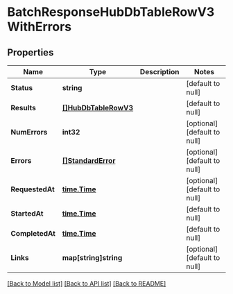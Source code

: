 # BatchResponseHubDbTableRowV3WithErrors

## Properties
Name | Type | Description | Notes
------------ | ------------- | ------------- | -------------
**Status** | **string** |  | [default to null]
**Results** | [**[]HubDbTableRowV3**](HubDbTableRowV3.md) |  | [default to null]
**NumErrors** | **int32** |  | [optional] [default to null]
**Errors** | [**[]StandardError**](StandardError.md) |  | [optional] [default to null]
**RequestedAt** | [**time.Time**](time.Time.md) |  | [optional] [default to null]
**StartedAt** | [**time.Time**](time.Time.md) |  | [default to null]
**CompletedAt** | [**time.Time**](time.Time.md) |  | [default to null]
**Links** | **map[string]string** |  | [optional] [default to null]

[[Back to Model list]](../README.md#documentation-for-models) [[Back to API list]](../README.md#documentation-for-api-endpoints) [[Back to README]](../README.md)

